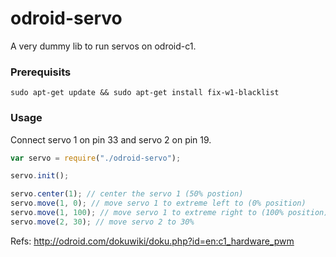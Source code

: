 # odroid-servo

A very dummy lib to run servos on odroid-c1.

### Prerequisits

```
sudo apt-get update && sudo apt-get install fix-w1-blacklist
```

### Usage

Connect servo 1 on pin 33 and servo 2 on pin 19.

```javascript
var servo = require("./odroid-servo");

servo.init();

servo.center(1); // center the servo 1 (50% postion)
servo.move(1, 0); // move servo 1 to extreme left to (0% position)
servo.move(1, 100); // move servo 1 to extreme right to (100% position)
servo.move(2, 30); // move servo 2 to 30%
```

Refs:
http://odroid.com/dokuwiki/doku.php?id=en:c1_hardware_pwm